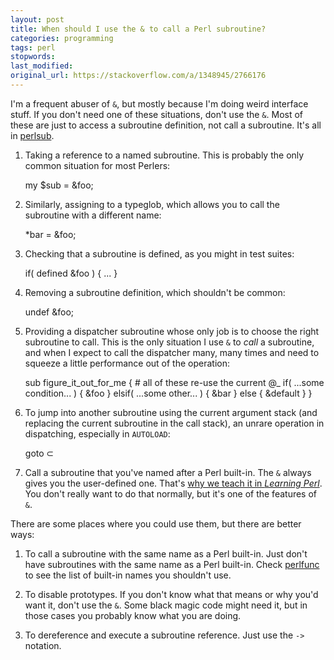 ```yaml
---
layout: post
title: When should I use the & to call a Perl subroutine?
categories: programming
tags: perl
stopwords:
last_modified:
original_url: https://stackoverflow.com/a/1348945/2766176
---
```


I'm a frequent abuser of `&`, but mostly because I'm doing weird interface stuff. If you don't need one of these situations, don't use the `&`. Most of these are just to access a subroutine definition, not call a subroutine. It's all in [perlsub](http://perldoc.perl.org/perlsub.html).

1. Taking a reference to a named subroutine. This is probably the only common situation for most Perlers:

	my $sub = \&foo;

2. Similarly, assigning to a typeglob, which allows you to call the subroutine with a different name:

	*bar = \&foo;

3. Checking that a subroutine is defined, as you might in test suites:

	if( defined &foo ) { ... }

4. Removing a subroutine definition, which shouldn't be common:

	undef &foo;

5. Providing a dispatcher subroutine whose only job is to choose the right subroutine to call. This is the only situation I use `&` to *call* a subroutine, and when I expect to call the dispatcher many, many times and need to squeeze a little performance out of the operation:

	sub figure_it_out_for_me {
		# all of these re-use the current @_
		  if( ...some condition... ) { &foo     }
		elsif( ...some other...     ) { &bar     }
		else                          { &default }
		}

6. To jump into another subroutine using the current argument stack (and replacing the current subroutine in the call stack), an unrare operation in dispatching, especially in `AUTOLOAD`:

	goto &sub;

7. Call a subroutine that you've named after a Perl built-in. The `&` always gives you the user-defined one. That's <A href="http://www.learning-perl.com/2013/05/why-we-teach-the-subroutine-ampersand/">why we teach it in <i>Learning Perl</i></a>. You don't really want to do that normally, but it's one of the features of `&`.

There are some places where you could use them, but there are better ways:

1. To call a subroutine with the same name as a Perl built-in. Just don't have subroutines with the same name as a Perl built-in. Check [perlfunc](http://perldoc.perl.org/perlfunc.html) to see the list of built-in names you shouldn't use.

2. To disable prototypes. If you don't know what that means or why you'd want it, don't use the `&`. Some black magic code might need it, but in those cases you probably know what you are doing.

3. To dereference and execute a subroutine reference. Just use the `->` notation.


